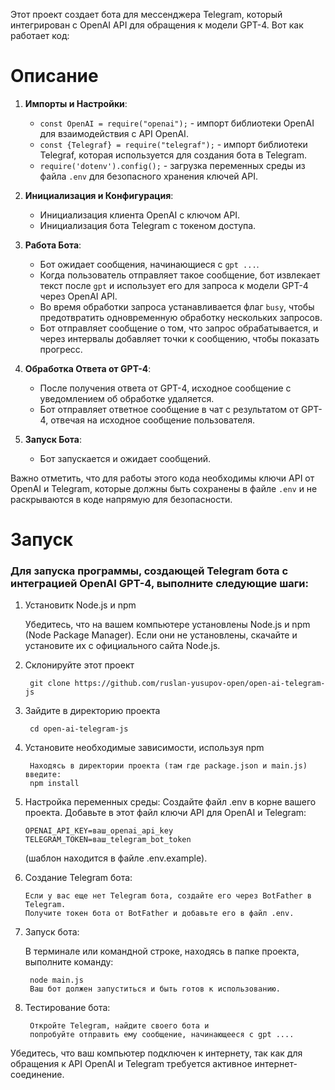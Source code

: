 Этот проект создает бота для мессенджера Telegram, который интегрирован с OpenAI API для обращения к модели GPT-4. Вот как работает код:
# Описание

1. **Импорты и Настройки**:
    - `const OpenAI = require("openai");` - импорт библиотеки OpenAI для взаимодействия с API OpenAI.
    - `const {Telegraf} = require("telegraf");` - импорт библиотеки Telegraf, которая используется для создания бота в Telegram.
    - `require('dotenv').config();` - загрузка переменных среды из файла `.env` для безопасного хранения ключей API.

2. **Инициализация и Конфигурация**:
    - Инициализация клиента OpenAI с ключом API.
    - Инициализация бота Telegram с токеном доступа.

3. **Работа Бота**:
    - Бот ожидает сообщения, начинающиеся с `gpt ...`.
    - Когда пользователь отправляет такое сообщение, бот извлекает текст после `gpt` и использует его для запроса к модели GPT-4 через OpenAI API.
    - Во время обработки запроса устанавливается флаг `busy`, чтобы предотвратить одновременную обработку нескольких запросов.
    - Бот отправляет сообщение о том, что запрос обрабатывается, и через интервалы добавляет точки к сообщению, чтобы показать прогресс.

4. **Обработка Ответа от GPT-4**:
    - После получения ответа от GPT-4, исходное сообщение с уведомлением об обработке удаляется.
    - Бот отправляет ответное сообщение в чат с результатом от GPT-4, отвечая на исходное сообщение пользователя.

5. **Запуск Бота**:
    - Бот запускается и ожидает сообщений.

Важно отметить, что для работы этого кода необходимы ключи API от OpenAI и Telegram, которые должны быть сохранены в файле `.env` и не раскрываются в коде напрямую для безопасности.

# Запуск

### Для запуска программы, создающей Telegram бота с интеграцией OpenAI GPT-4, выполните следующие шаги:

1) Установитк Node.js и npm
   
    Убедитесь, что на вашем компьютере установлены Node.js и npm (Node Package Manager). Если они не установлены, скачайте и установите их с официального сайта Node.js.


2) Склонируйте этот проект

        git clone https://github.com/ruslan-yusupov-open/open-ai-telegram-js

3) Зайдите в директорию проекта
   
        cd open-ai-telegram-js

5) Установите необходимые зависимости, используя npm
        
        Находясь в директории проекта (там где package.json и main.js) введите:
        npm install

6) Настройка переменных среды:
    Создайте файл .env в корне вашего проекта.
    Добавьте в этот файл ключи API для OpenAI и Telegram:

       OPENAI_API_KEY=ваш_openai_api_key
       TELEGRAM_TOKEN=ваш_telegram_bot_token
   (шаблон находится в файле .env.example).


7) Создание Telegram бота:

       Если у вас еще нет Telegram бота, создайте его через BotFather в Telegram.
       Получите токен бота от BotFather и добавьте его в файл .env.

8) Запуск бота:

    В терминале или командной строке, находясь в папке проекта, выполните команду:

        node main.js
        Ваш бот должен запуститься и быть готов к использованию.

9) Тестирование бота:

        Откройте Telegram, найдите своего бота и
        попробуйте отправить ему сообщение, начинающееся с gpt ....

Убедитесь, что ваш компьютер подключен к интернету, так как для обращения к API OpenAI и Telegram требуется активное интернет-соединение.
